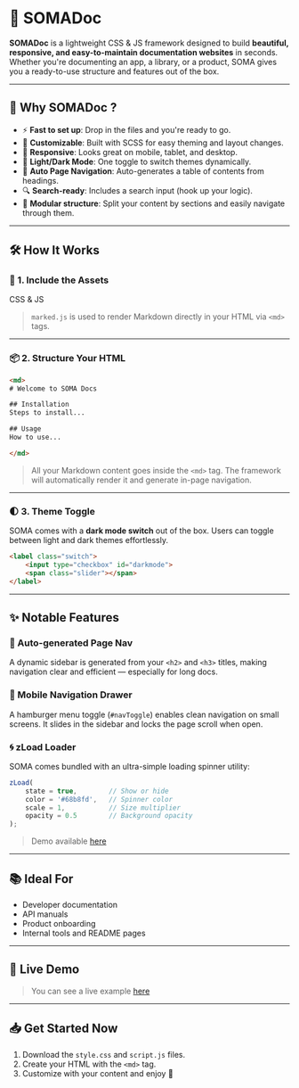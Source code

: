 # 🌟 SOMADoc

**SOMADoc** is a lightweight CSS & JS framework designed to build **beautiful, responsive, and easy-to-maintain documentation websites** in seconds. Whether you're documenting an app, a library, or a product, SOMA gives you a ready-to-use structure and features out of the box.


---

## 🎯 Why SOMADoc ?

- ⚡ **Fast to set up**: Drop in the files and you're ready to go.
- 🎨 **Customizable**: Built with SCSS for easy theming and layout changes.
- 📱 **Responsive**: Looks great on mobile, tablet, and desktop.
- 🌙 **Light/Dark Mode**: One toggle to switch themes dynamically.
- 🧭 **Auto Page Navigation**: Auto-generates a table of contents from headings.
- 🔍 **Search-ready**: Includes a search input (hook up your logic).
- 🧩 **Modular structure**: Split your content by sections and easily navigate through them.

---

## 🛠️ How It Works

### 🧪 1. Include the Assets

CSS & JS

> `marked.js` is used to render Markdown directly in your HTML via `<md>` tags.

---

### 📦 2. Structure Your HTML

```html
<md>
# Welcome to SOMA Docs

## Installation
Steps to install...

## Usage
How to use...

</md>
```

> All your Markdown content goes inside the `<md>` tag. The framework will automatically render it and generate in-page navigation.

---

### 🌓 3. Theme Toggle

SOMA comes with a **dark mode switch** out of the box. Users can toggle between light and dark themes effortlessly.

```html
<label class="switch">
    <input type="checkbox" id="darkmode">
    <span class="slider"></span>
</label>
```

---

## ✨ Notable Features

### 🧭 Auto-generated Page Nav

A dynamic sidebar is generated from your `<h2>` and `<h3>` titles, making navigation clear and efficient — especially for long docs.

### 📱 Mobile Navigation Drawer

A hamburger menu toggle (`#navToggle`) enables clean navigation on small screens. It slides in the sidebar and locks the page scroll when open.

### 🌀 zLoad Loader

SOMA comes bundled with an ultra-simple loading spinner utility:

```js
zLoad(
    state = true,        // Show or hide
    color = '#68b8fd',   // Spinner color
    scale = 1,           // Size multiplier
    opacity = 0.5        // Background opacity
);
```

> Demo available [here](https://delord-c.github.io/zLoad/)

---

## 📚 Ideal For

- Developer documentation
- API manuals
- Product onboarding
- Internal tools and README pages

---

## 🔗 Live Demo

> You can see a live example [here](https://codepen.io/Zulgard/pen/OPVexYJ)

---

## 📥 Get Started Now

1. Download the `style.css` and `script.js` files.
2. Create your HTML with the `<md>` tag.
3. Customize with your content and enjoy 🎉